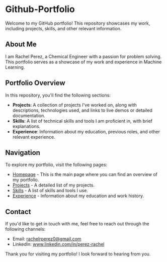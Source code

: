 # Github-Portfolio
Welcome to my GitHub portfolio! This repository showcases my work, including projects, skills, and other relevant information.

## About Me
I am Rachel Perez, a Chemical Engineer with a passion for problem solving. This portfolio serves as a showcase of my work and experience in Machine Learning.

## Portfolio Overview
In this repository, you'll find the following sections:

- **Projects**: A collection of projects I've worked on, along with descriptions, technologies used, and links to live demos or detailed documentation.
- **Skills**: A list of technical skills and tools I am proficient in, with brief explanations.
- **Experience**: Information about my education, previous roles, and other relevant experience.

## Navigation
To explore my portfolio, visit the following pages:

- [Homepage](https://rachel-perez.github.io/Github-Portfolio/) - This is the main page where you can find an overview of my portfolio.
- [Projects](https://rachel-perez.github.io/Github-Portfolio/projects) - A detailed list of my projects.
- [Skills](https://rachel-perez.github.io/Github-Portfolio/skills) - A list of skills and tools I use.
- [Experience](https://rachel-perez.github.io/Github-Portfolio/experience) - Information about my education and work history.

## Contact
If you'd like to get in touch with me, feel free to reach out through the following channels:

- Email: rachelrperez0@gmail.com
- LinkedIn: www.linkedin.com/in/perez-rachel

Thank you for visiting my portfolio! I look forward to hearing from you.
